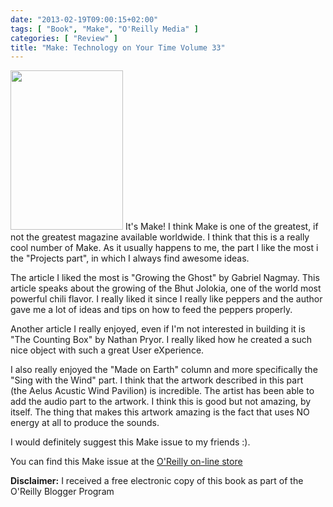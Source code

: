```yaml
---
date: "2013-02-19T09:00:15+02:00"
tags: [ "Book", "Make", "O'Reilly Media" ]
categories: [ "Review" ]
title: "Make: Technology on Your Time Volume 33"
---
```

<img class="alignleft" alt="" src="http://akamaicovers.oreilly.com/images/9781449327651/cat.gif" width="180" height="255" />
It's Make! I think Make is one of the greatest, if not the greatest magazine available worldwide.
I think that this is a really cool number of Make. As it usually happens to me, the part I like the most i the "Projects part", in which I always find awesome ideas.

The article I liked the most is "Growing the Ghost" by Gabriel Nagmay. This article speaks about the growing of the Bhut Jolokia, one of the world most powerful chili flavor. I really liked it since I really like peppers and the author gave me a lot of ideas and tips on how to feed the peppers properly.

Another article I really enjoyed, even if I'm not interested in building it is "The Counting Box" by Nathan Pryor. I really liked how he created a such nice object with such a great User eXperience.

I also really enjoyed the "Made on Earth" column and more specifically the "Sing with the Wind" part. I think that the artwork described in this part (the Aelus Acustic Wind Pavilion) is incredible. The artist has been able to add the audio part to the artwork. I think this is good but not amazing, by itself. The thing that makes this artwork amazing is the fact that uses NO energy at all to produce the sounds.

I would definitely suggest this Make issue to my friends :).

You can find this Make issue at the [O'Reilly on-line store](http://shop.oreilly.com/product/0636920025221.do)

**Disclaimer:** I received a free electronic copy of this book as part of the O'Reilly Blogger Program
